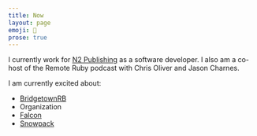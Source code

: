 ```yaml
---
title: Now
layout: page
emoji: 📍
prose: true
---
```


I currently work for [N2 Publishing](https://n2pub.com/) as a software developer. I also am a co-host of the Remote Ruby podcast with Chris Oliver and Jason Charnes.

I am currently excited about:

- [BridgetownRB](https://www.bridgetownrb.com/)
- Organization
- [Falcon](https://github.com/socketry/falcon)
- [Snowpack](https://www.snowpack.dev/)
